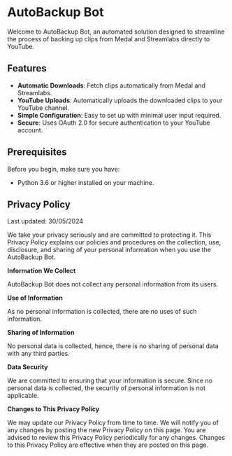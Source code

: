 # AutoBackup Bot

Welcome to AutoBackup Bot, an automated solution designed to streamline the process of backing up clips from Medal and Streamlabs directly to YouTube.

## Features

- **Automatic Downloads**: Fetch clips automatically from Medal and Streamlabs.
- **YouTube Uploads**: Automatically uploads the downloaded clips to your YouTube channel.
- **Simple Configuration**: Easy to set up with minimal user input required.
- **Secure**: Uses OAuth 2.0 for secure authentication to your YouTube account.

## Prerequisites

Before you begin, make sure you have:
- Python 3.6 or higher installed on your machine.

## Privacy Policy

Last updated: 30/05/2024

We take your privacy seriously and are committed to protecting it. This Privacy Policy explains our policies and procedures on the collection, use, disclosure, and sharing of your personal information when you use the AutoBackup Bot.

**Information We Collect**

AutoBackup Bot does not collect any personal information from its users.

**Use of Information**

As no personal information is collected, there are no uses of such information.

**Sharing of Information**

No personal data is collected, hence, there is no sharing of personal data with any third parties.

**Data Security**

We are committed to ensuring that your information is secure. Since no personal data is collected, the security of personal information is not applicable.

**Changes to This Privacy Policy**

We may update our Privacy Policy from time to time. We will notify you of any changes by posting the new Privacy Policy on this page. You are advised to review this Privacy Policy periodically for any changes. Changes to this Privacy Policy are effective when they are posted on this page.

